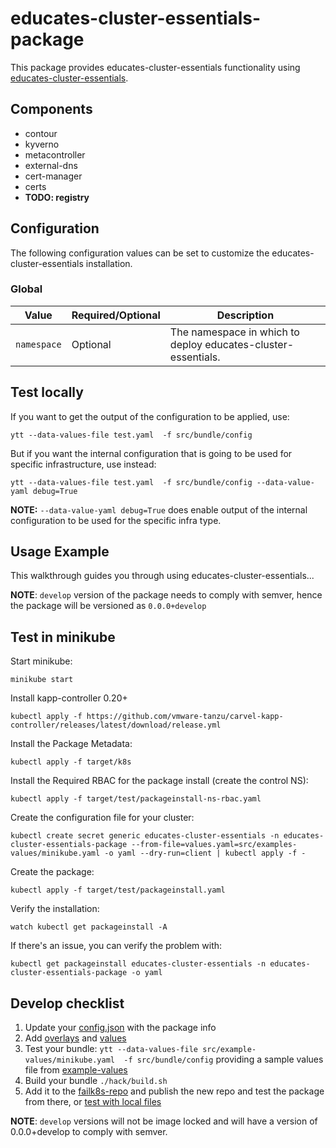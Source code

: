 # educates-cluster-essentials-package

This package provides educates-cluster-essentials functionality using [educates-cluster-essentials](https://github.com/vmware-tanzu-labs/educates-training-platform/tree/develop/carvel-packages/cluster-essentials).

## Components

- contour
- kyverno
- metacontroller
- external-dns
- cert-manager
- certs
- **TODO: registry**

## Configuration

The following configuration values can be set to customize the educates-cluster-essentials installation.

### Global

| Value       | Required/Optional | Description                                                   |
| ----------- | ----------------- | ------------------------------------------------------------- |
| `namespace` | Optional          | The namespace in which to deploy educates-cluster-essentials. |

## Test locally

If you want to get the output of the configuration to be applied, use:

```
ytt --data-values-file test.yaml  -f src/bundle/config
```

But if you want the internal configuration that is going to be used for specific infrastructure, use instead:

```
ytt --data-values-file test.yaml  -f src/bundle/config --data-value-yaml debug=True
```

**NOTE:** `--data-value-yaml debug=True` does enable output of the internal configuration to be used for the specific infra type.

## Usage Example

This walkthrough guides you through using educates-cluster-essentials...

**NOTE**: `develop` version of the package needs to comply with semver, hence the package will be versioned as `0.0.0+develop`

## Test in minikube

Start minikube:

```
minikube start
```

Install kapp-controller 0.20+

```
kubectl apply -f https://github.com/vmware-tanzu/carvel-kapp-controller/releases/latest/download/release.yml
```

Install the Package Metadata:

```
kubectl apply -f target/k8s
```

Install the Required RBAC for the package install (create the control NS):

```
kubectl apply -f target/test/packageinstall-ns-rbac.yaml
```

Create the configuration file for your cluster:

```
kubectl create secret generic educates-cluster-essentials -n educates-cluster-essentials-package --from-file=values.yaml=src/examples-values/minikube.yaml -o yaml --dry-run=client | kubectl apply -f -
```

Create the package:

```
kubectl apply -f target/test/packageinstall.yaml
```

Verify the installation:

```
watch kubectl get packageinstall -A
```

If there's an issue, you can verify the problem with:

```
kubectl get packageinstall educates-cluster-essentials -n educates-cluster-essentials-package -o yaml
```

## Develop checklist

1. Update your [config.json](./config.json) with the package info
2. Add [overlays](./src/bundle/config/overlays/) and [values](./src/bundle/config/values.yaml)
3. Test your bundle: `ytt --data-values-file src/example-values/minikube.yaml  -f src/bundle/config` providing a sample values file from [example-values](./src/examples-values/)
4. Build your bundle `./hack/build.sh`
5. Add it to the [failk8s-repo](https://github.com/failk8s-packages/failk8s-repo) and publish the new repo and test the package from there, or [test with local files](./target/test)

**NOTE**: `develop` versions will not be image locked and will have a version of 0.0.0+develop to comply with semver.
